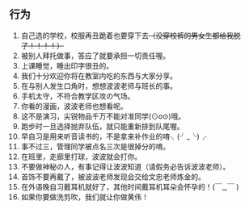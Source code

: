 ## 行为

1. 自己选的学校，校服再丑跪着也要穿下去~~（没穿校裤的男女生都给我脱了！！！！）~~
1. 被别人拜托做事，答应了就要承担一切责任喔。
1. 上课睡觉，睡出印字很丑的。
1. 我们十分欢迎你将在教室内吃的东西与大家分享。
1. 在与别人发生口角时，想想波波老师与班长的事。
1. 手机太守，不符合教学区攻の气场。
1. 你看的漫画，波波老师也想看呢。
1. 这不是演习，尖锐物品千万不能对准同学(⊙o⊙)哦。
1. 跑步时一旦选择抛弃队伍，就只能重新排到队尾喔。
1. 早自习是用来听音读书的，不是拿来补作业的唷╮(╯_╰)╭
1. 事不过三，管理同学被点名三次是很掉分的唷。
1. 在班里，走廊里打球，波波就会打你。
1. 不要做神秘の人，有事记得让波波知道（请假务必告诉波波老师）。
1. 首饰不要再戴了，被波波老师发现会交给文忠老师炼金的。
1. 在外语晚自习戴耳机就好了，其他时间戴耳机耳朵会怀孕的！(￣_,￣ )
1. 如果你要做洗剪吹，我们就让你做黄伟！
